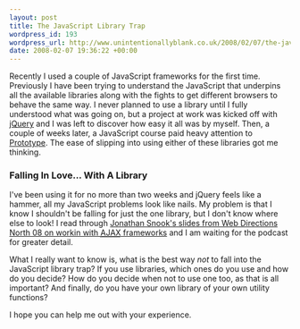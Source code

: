 ```yaml
--- 
layout: post
title: The JavaScript Library Trap
wordpress_id: 193
wordpress_url: http://www.unintentionallyblank.co.uk/2008/02/07/the-javascript-library-trap/
date: 2008-02-07 19:36:22 +00:00
---
```

<p>Recently I used a couple of JavaScript frameworks for the first time. Previously I have been trying to understand the JavaScript that underpins all the available libraries along with the fights to get different browsers to behave the same way. I never planned to use a library until I fully understood what was going on, but a project at work was kicked off with <a href="http://jquery.com">jQuery</a> and I was left to discover how easy it all was by myself. Then, a couple of weeks later, a JavaScript course paid heavy attention to <a href="http://www.prototypejs.org/">Prototype</a>. The ease of slipping into using either of these libraries got me thinking.</p>

<h3>Falling In Love... With A Library</h3>

<p>I've been using it for no more than two weeks and jQuery feels like a hammer, all my JavaScript problems look like nails. My problem is that I know I shouldn't be falling for just the one library, but I don't know where else to look! I read through <a href="http://snook.ca/archives/conferences/wdn08_working_with_ajax_frameworks/">Jonathan Snook's slides from Web Directions North 08 on workin with <abbr title="Asynchronous JavaScript And XML">AJAX</abbr> frameworks</a> and I am waiting for the podcast for greater detail.</p>

<p>What I really want to know is, what is the best way <em>not</em> to fall into the JavaScript library trap? If you use libraries, which ones do you use and how do you decide? How do you decide when not to use one too, as that is all important? And finally, do you have your own library of your own utility functions?</p>

<p>I hope you can help me out with your experience.</p>
